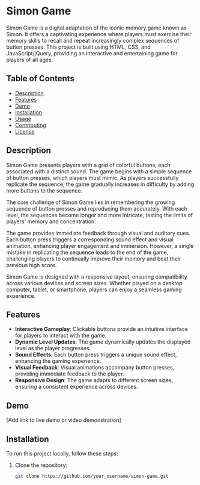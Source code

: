 # Simon Game

Simon Game is a digital adaptation of the iconic memory game known as Simon. It offers a captivating experience where players must exercise their memory skills to recall and repeat increasingly complex sequences of button presses. This project is built using HTML, CSS, and JavaScript/jQuery, providing an interactive and entertaining game for players of all ages.

## Table of Contents

- [Description](#description)
- [Features](#features)
- [Demo](#demo)
- [Installation](#installation)
- [Usage](#usage)
- [Contributing](#contributing)
- [License](#license)

## Description

Simon Game presents players with a grid of colorful buttons, each associated with a distinct sound. The game begins with a simple sequence of button presses, which players must mimic. As players successfully replicate the sequence, the game gradually increases in difficulty by adding more buttons to the sequence.

The core challenge of Simon Game lies in remembering the growing sequence of button presses and reproducing them accurately. With each level, the sequences become longer and more intricate, testing the limits of players' memory and concentration.

The game provides immediate feedback through visual and auditory cues. Each button press triggers a corresponding sound effect and visual animation, enhancing player engagement and immersion. However, a single mistake in replicating the sequence leads to the end of the game, challenging players to continually improve their memory and beat their previous high score.

Simon Game is designed with a responsive layout, ensuring compatibility across various devices and screen sizes. Whether played on a desktop computer, tablet, or smartphone, players can enjoy a seamless gaming experience.

## Features

- **Interactive Gameplay**: Clickable buttons provide an intuitive interface for players to interact with the game.
- **Dynamic Level Updates**: The game dynamically updates the displayed level as the player progresses.
- **Sound Effects**: Each button press triggers a unique sound effect, enhancing the gaming experience.
- **Visual Feedback**: Visual animations accompany button presses, providing immediate feedback to the player.
- **Responsive Design**: The game adapts to different screen sizes, ensuring a consistent experience across devices.

## Demo

[Add link to live demo or video demonstration]

## Installation

To run this project locally, follow these steps:

1. Clone the repository:

   ```bash
   git clone https://github.com/your_username/simon-game.git
